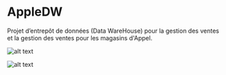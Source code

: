 # AppleDW
Projet d’entrepôt de données (Data WareHouse) pour la gestion des ventes et la gestion des ventes pour les magasins d'Appel. 

![alt text](https://github.com/SateaMall/Apple-Data-WareHouse/blob/main/Rapport-et-diapos/00000.PNG?raw=true)

![alt text](https://github.com/SateaMall/Apple-Data-WareHouse/blob/main/Rapport-et-diapos/11111.PNG?raw=true)
